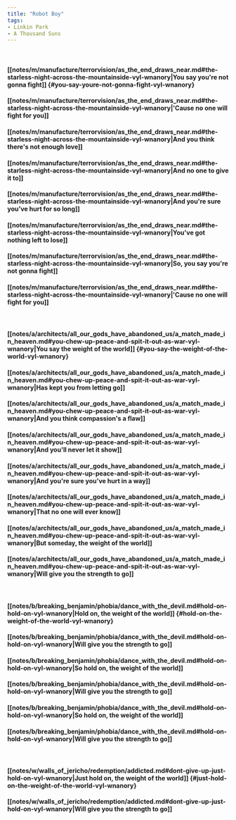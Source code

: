 ```yaml
---
title: "Robot Boy"
tags:
- Linkin Park
- A Thousand Suns
---
```

&nbsp;
#### [[notes/m/manufacture/terrorvision/as_the_end_draws_near.md#the-starless-night-across-the-mountainside-vyl-wnanory|You say you're not gonna fight]] {#you-say-youre-not-gonna-fight-vyl-wnanory}
#### [[notes/m/manufacture/terrorvision/as_the_end_draws_near.md#the-starless-night-across-the-mountainside-vyl-wnanory|'Cause no one will fight for you]]
#### [[notes/m/manufacture/terrorvision/as_the_end_draws_near.md#the-starless-night-across-the-mountainside-vyl-wnanory|And you think there's not enough love]]
#### [[notes/m/manufacture/terrorvision/as_the_end_draws_near.md#the-starless-night-across-the-mountainside-vyl-wnanory|And no one to give it to]]
#### [[notes/m/manufacture/terrorvision/as_the_end_draws_near.md#the-starless-night-across-the-mountainside-vyl-wnanory|And you're sure you've hurt for so long]]
#### [[notes/m/manufacture/terrorvision/as_the_end_draws_near.md#the-starless-night-across-the-mountainside-vyl-wnanory|You've got nothing left to lose]]
#### [[notes/m/manufacture/terrorvision/as_the_end_draws_near.md#the-starless-night-across-the-mountainside-vyl-wnanory|So, you say you're not gonna fight]]
#### [[notes/m/manufacture/terrorvision/as_the_end_draws_near.md#the-starless-night-across-the-mountainside-vyl-wnanory|'Cause no one will fight for you]]
&nbsp;
#### [[notes/a/architects/all_our_gods_have_abandoned_us/a_match_made_in_heaven.md#you-chew-up-peace-and-spit-it-out-as-war-vyl-wnanory|You say the weight of the world]] {#you-say-the-weight-of-the-world-vyl-wnanory}
#### [[notes/a/architects/all_our_gods_have_abandoned_us/a_match_made_in_heaven.md#you-chew-up-peace-and-spit-it-out-as-war-vyl-wnanory|Has kept you from letting go]]
#### [[notes/a/architects/all_our_gods_have_abandoned_us/a_match_made_in_heaven.md#you-chew-up-peace-and-spit-it-out-as-war-vyl-wnanory|And you think compassion's a flaw]]
#### [[notes/a/architects/all_our_gods_have_abandoned_us/a_match_made_in_heaven.md#you-chew-up-peace-and-spit-it-out-as-war-vyl-wnanory|And you'll never let it show]]
#### [[notes/a/architects/all_our_gods_have_abandoned_us/a_match_made_in_heaven.md#you-chew-up-peace-and-spit-it-out-as-war-vyl-wnanory|And you're sure you've hurt in a way]]
#### [[notes/a/architects/all_our_gods_have_abandoned_us/a_match_made_in_heaven.md#you-chew-up-peace-and-spit-it-out-as-war-vyl-wnanory|That no one will ever know]]
#### [[notes/a/architects/all_our_gods_have_abandoned_us/a_match_made_in_heaven.md#you-chew-up-peace-and-spit-it-out-as-war-vyl-wnanory|But someday, the weight of the world]]
#### [[notes/a/architects/all_our_gods_have_abandoned_us/a_match_made_in_heaven.md#you-chew-up-peace-and-spit-it-out-as-war-vyl-wnanory|Will give you the strength to go]]
&nbsp;
#### [[notes/b/breaking_benjamin/phobia/dance_with_the_devil.md#hold-on-hold-on-vyl-wnanory|Hold on, the weight of the world]] {#hold-on-the-weight-of-the-world-vyl-wnanory}
#### [[notes/b/breaking_benjamin/phobia/dance_with_the_devil.md#hold-on-hold-on-vyl-wnanory|Will give you the strength to go]]
#### [[notes/b/breaking_benjamin/phobia/dance_with_the_devil.md#hold-on-hold-on-vyl-wnanory|So hold on, the weight of the world]]
#### [[notes/b/breaking_benjamin/phobia/dance_with_the_devil.md#hold-on-hold-on-vyl-wnanory|Will give you the strength to go]]
#### [[notes/b/breaking_benjamin/phobia/dance_with_the_devil.md#hold-on-hold-on-vyl-wnanory|So hold on, the weight of the world]]
#### [[notes/b/breaking_benjamin/phobia/dance_with_the_devil.md#hold-on-hold-on-vyl-wnanory|Will give you the strength to go]]
&nbsp;
#### [[notes/w/walls_of_jericho/redemption/addicted.md#dont-give-up-just-hold-on-vyl-wnanory|Just hold on, the weight of the world]] {#just-hold-on-the-weight-of-the-world-vyl-wnanory}
#### [[notes/w/walls_of_jericho/redemption/addicted.md#dont-give-up-just-hold-on-vyl-wnanory|Will give you the strength to go]]
